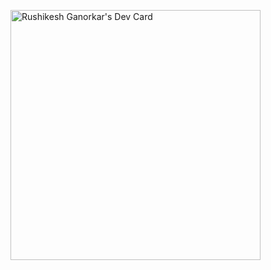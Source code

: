 <a href="https://app.daily.dev/rdganorkars3"><img src="https://api.daily.dev/devcards/8ef2dc41ced942d5bca89a8b1e83b2d8.png?r=jkm" width="400" alt="Rushikesh Ganorkar's Dev Card"/></a>
